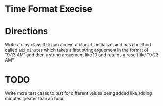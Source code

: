 # Time Format Execise
# Directions
Write a ruby class that can accept a block to initialize, and has a method called `add_minutes` which takes a first string arguement in the format of "9:13 AM" and then a string arguement like 10 and returns a result like "9:23 AM"

# TODO
Write more test cases to test for different values being added like adding minutes greater than an hour